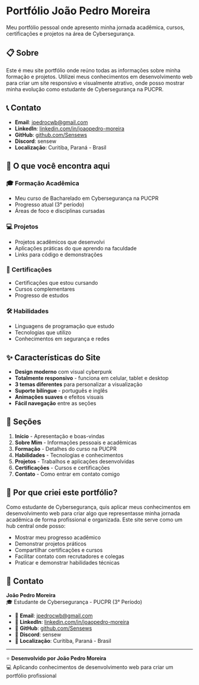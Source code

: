 # Portfólio João Pedro Moreira

Meu portfólio pessoal onde apresento minha jornada acadêmica, cursos, certificações e projetos na área de Cybersegurança.

## 📋 Sobre

Este é meu site portfólio onde reúno todas as informações sobre minha formação e projetos. Utilizei meus conhecimentos em desenvolvimento web para criar um site responsivo e visualmente atrativo, onde posso mostrar minha evolução como estudante de Cybersegurança na PUCPR.

## 📞 Contato

- **Email**: jpedrocwb@gmail.com
- **LinkedIn**: [linkedin.com/in/joaopedro-moreira](https://www.linkedin.com/in/joaopedro-moreira/)
- **GitHub**: [github.com/Sensews](https://github.com/Sensews)
- **Discord**: sensew
- **Localização**: Curitiba, Paraná - Brasil

## 🎯 O que você encontra aqui

### 🎓 **Formação Acadêmica**
- Meu curso de Bacharelado em Cybersegurança na PUCPR
- Progresso atual (3° período)
- Áreas de foco e disciplinas cursadas

### 💻 **Projetos**
- Projetos acadêmicos que desenvolvi
- Aplicações práticas do que aprendo na faculdade
- Links para código e demonstrações

### 📜 **Certificações**
- Certificações que estou cursando
- Cursos complementares
- Progresso de estudos

### 🛠️ **Habilidades**
- Linguagens de programação que estudo
- Tecnologias que utilizo
- Conhecimentos em segurança e redes

## ✨ Características do Site

- **Design moderno** com visual cyberpunk
- **Totalmente responsivo** - funciona em celular, tablet e desktop
- **3 temas diferentes** para personalizar a visualização
- **Suporte bilíngue** - português e inglês
- **Animações suaves** e efeitos visuais
- **Fácil navegação** entre as seções

## 🚀 Seções

1. **Início** - Apresentação e boas-vindas
2. **Sobre Mim** - Informações pessoais e acadêmicas
3. **Formação** - Detalhes do curso na PUCPR
4. **Habilidades** - Tecnologias e conhecimentos
5. **Projetos** - Trabalhos e aplicações desenvolvidas
6. **Certificações** - Cursos e certificações
7. **Contato** - Como entrar em contato comigo

## 🎨 Por que criei este portfólio?

Como estudante de Cybersegurança, quis aplicar meus conhecimentos em desenvolvimento web para criar algo que representasse minha jornada acadêmica de forma profissional e organizada. Este site serve como um hub central onde posso:

- Mostrar meu progresso acadêmico
- Demonstrar projetos práticos
- Compartilhar certificações e cursos
- Facilitar contato com recrutadores e colegas
- Praticar e demonstrar habilidades técnicas

## 🤝 Contato

**João Pedro Moreira**  
🎓 Estudante de Cybersegurança - PUCPR (3° Período)

- 📧 **Email**: jpedrocwb@gmail.com
- 💼 **LinkedIn**: [linkedin.com/in/joaopedro-moreira](https://www.linkedin.com/in/joaopedro-moreira/)
- 🐙 **GitHub**: [github.com/Sensews](https://github.com/Sensews)
- 💬 **Discord**: sensew
- 📍 **Localização**: Curitiba, Paraná - Brasil

---

⭐ **Desenvolvido por João Pedro Moreira**  
💻 Aplicando conhecimentos de desenvolvimento web para criar um portfólio profissional